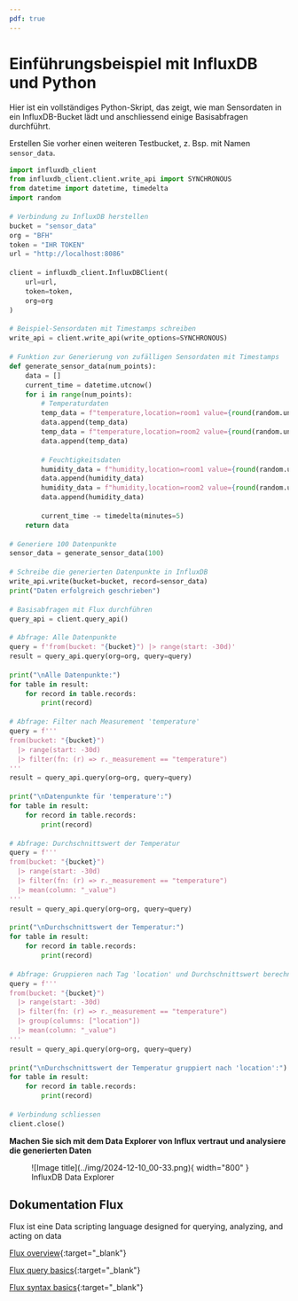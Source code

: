 ```yaml
---
pdf: true
---
```


# Einführungsbeispiel mit InfluxDB und Python

Hier ist ein vollständiges Python-Skript, das zeigt, wie man Sensordaten in ein InfluxDB-Bucket lädt und anschliessend einige Basisabfragen durchführt.

Erstellen Sie vorher einen weiteren Testbucket, z. Bsp. mit Namen `sensor_data`.

``` py linenums="1" title="sensor_data.py"
import influxdb_client
from influxdb_client.client.write_api import SYNCHRONOUS
from datetime import datetime, timedelta
import random

# Verbindung zu InfluxDB herstellen
bucket = "sensor_data"
org = "BFH"
token = "IHR TOKEN"
url = "http://localhost:8086"

client = influxdb_client.InfluxDBClient(
    url=url,
    token=token,
    org=org
)

# Beispiel-Sensordaten mit Timestamps schreiben
write_api = client.write_api(write_options=SYNCHRONOUS)

# Funktion zur Generierung von zufälligen Sensordaten mit Timestamps
def generate_sensor_data(num_points):
    data = []
    current_time = datetime.utcnow()
    for i in range(num_points):
        # Temperaturdaten
        temp_data = f"temperature,location=room1 value={round(random.uniform(20.0, 25.0), 1)} {int(current_time.timestamp() * 1e9)}"
        data.append(temp_data)
        temp_data = f"temperature,location=room2 value={round(random.uniform(20.0, 25.0), 1)} {int(current_time.timestamp() * 1e9)}"
        data.append(temp_data)

        # Feuchtigkeitsdaten
        humidity_data = f"humidity,location=room1 value={round(random.uniform(40.0, 50.0), 1)} {int(current_time.timestamp() * 1e9)}"
        data.append(humidity_data)
        humidity_data = f"humidity,location=room2 value={round(random.uniform(40.0, 50.0), 1)} {int(current_time.timestamp() * 1e9)}"
        data.append(humidity_data)

        current_time -= timedelta(minutes=5)
    return data

# Generiere 100 Datenpunkte
sensor_data = generate_sensor_data(100)

# Schreibe die generierten Datenpunkte in InfluxDB
write_api.write(bucket=bucket, record=sensor_data)
print("Daten erfolgreich geschrieben")

# Basisabfragen mit Flux durchführen
query_api = client.query_api()

# Abfrage: Alle Datenpunkte
query = f'from(bucket: "{bucket}") |> range(start: -30d)'
result = query_api.query(org=org, query=query)

print("\nAlle Datenpunkte:")
for table in result:
    for record in table.records:
        print(record)

# Abfrage: Filter nach Measurement 'temperature'
query = f'''
from(bucket: "{bucket}")
  |> range(start: -30d)
  |> filter(fn: (r) => r._measurement == "temperature")
'''
result = query_api.query(org=org, query=query)

print("\nDatenpunkte für 'temperature':")
for table in result:
    for record in table.records:
        print(record)

# Abfrage: Durchschnittswert der Temperatur
query = f'''
from(bucket: "{bucket}")
  |> range(start: -30d)
  |> filter(fn: (r) => r._measurement == "temperature")
  |> mean(column: "_value")
'''
result = query_api.query(org=org, query=query)

print("\nDurchschnittswert der Temperatur:")
for table in result:
    for record in table.records:
        print(record)

# Abfrage: Gruppieren nach Tag 'location' und Durchschnittswert berechnen
query = f'''
from(bucket: "{bucket}")
  |> range(start: -30d)
  |> filter(fn: (r) => r._measurement == "temperature")
  |> group(columns: ["location"])
  |> mean(column: "_value")
'''
result = query_api.query(org=org, query=query)

print("\nDurchschnittswert der Temperatur gruppiert nach 'location':")
for table in result:
    for record in table.records:
        print(record)

# Verbindung schliessen
client.close()
```

**Machen Sie sich mit dem Data Explorer von Influx vertraut und analysiere die generierten Daten**

<figure markdown="span">
  ![Image title](../img/2024-12-10_00-33.png){ width="800" }
  <figcaption>InfluxDB Data Explorer</figcaption>
</figure>



## Dokumentation Flux 

Flux ist eine Data scripting language designed for querying, analyzing, and acting on data


[Flux overview](https://docs.influxdata.com/flux/v0/get-started/){:target="_blank"}

[Flux query basics](https://docs.influxdata.com/flux/v0/get-started/query-basics/){:target="_blank"}

[Flux syntax basics](https://docs.influxdata.com/flux/v0/get-started/syntax-basics/){:target="_blank"}














